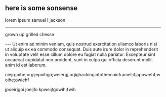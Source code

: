 here is some sonsense
---

lorem ipsum samuel l jackson

---

grown up grilled chesse

--- Ut enim ad minim veniam, quis nostrud exercitation ullamco laboris nisi ut aliquip ex ea commodo consequat. Duis aute irure dolor in reprehenderit in voluptate velit esse cillum dolore eu fugiat nulla pariatur. Excepteur sint occaecat cupidatat non proident, sunt in culpa qui officia deserunt mollit anim id est laborum.

oiejrgoihe;orgijepoihgo;weiergj;orjighackingintothemainframel;ifjapowiehf;woihe;owiehf

jpoeirjgoi
joeijfo
kpweijtgowih;fwih
